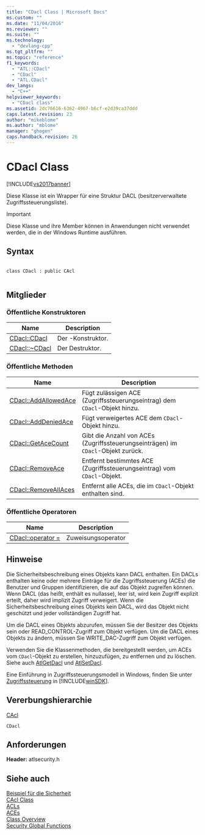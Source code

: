 ```yaml
---
title: "CDacl Class | Microsoft Docs"
ms.custom: ""
ms.date: "11/04/2016"
ms.reviewer: ""
ms.suite: ""
ms.technology: 
  - "devlang-cpp"
ms.tgt_pltfrm: ""
ms.topic: "reference"
f1_keywords: 
  - "ATL::CDacl"
  - "CDacl"
  - "ATL.CDacl"
dev_langs: 
  - "C++"
helpviewer_keywords: 
  - "CDacl class"
ms.assetid: 2dc76616-6362-4967-b6cf-e2d39ca37ddd
caps.latest.revision: 23
author: "mikeblome"
ms.author: "mblome"
manager: "ghogen"
caps.handback.revision: 26
---
```

# CDacl Class
[!INCLUDE[vs2017banner](../../assembler/inline/includes/vs2017banner.md)]

Diese Klasse ist ein Wrapper für eine Struktur DACL \(besitzerverwaltete Zugriffssteuerungsliste\).  
  
> [!IMPORTANT]
>  Diese Klasse und ihre Member können in Anwendungen nicht verwendet werden, die in der Windows Runtime ausführen.  
  
## Syntax  
  
```  
  
class CDacl : public CAcl  
  
```  
  
## Mitglieder  
  
### Öffentliche Konstruktoren  
  
|Name|Description|  
|----------|-----------------|  
|[CDacl::CDacl](../Topic/CDacl::CDacl.md)|Der \-Konstruktor.|  
|[CDacl::~CDacl](../Topic/CDacl::~CDacl.md)|Der Destruktor.|  
  
### Öffentliche Methoden  
  
|Name|Description|  
|----------|-----------------|  
|[CDacl::AddAllowedAce](../Topic/CDacl::AddAllowedAce.md)|Fügt zulässigen ACE \(Zugriffssteuerungseintrag\) dem `CDacl`\-Objekt hinzu.|  
|[CDacl::AddDeniedAce](../Topic/CDacl::AddDeniedAce.md)|Fügt verweigertes ACE dem `CDacl`\-Objekt hinzu.|  
|[CDacl::GetAceCount](../Topic/CDacl::GetAceCount.md)|Gibt die Anzahl von ACEs \(Zugriffssteuerungseinträgen\) im `CDacl`\-Objekt zurück.|  
|[CDacl::RemoveAce](../Topic/CDacl::RemoveAce.md)|Entfernt bestimmtes ACE \(Zugriffssteuerungseintrag\) vom `CDacl`\-Objekt.|  
|[CDacl::RemoveAllAces](../Topic/CDacl::RemoveAllAces.md)|Entfernt alle ACEs, die im `CDacl`\-Objekt enthalten sind.|  
  
### Öffentliche Operatoren  
  
|Name|Description|  
|----------|-----------------|  
|[CDacl::operator \=](../Topic/CDacl::operator%20=.md)|Zuweisungsoperator|  
  
## Hinweise  
 Die Sicherheitsbeschreibung eines Objekts kann DACL enthalten.  Ein DACLs enthalten keine oder mehrere Einträge für die Zugriffssteuerung \(ACEs\) die Benutzer und Gruppen identifizieren, die auf das Objekt zugreifen können.  Wenn DACL \(das heißt, enthält es nullasse\), leer ist, wird kein Zugriff explizit erteilt, daher wird implizit Zugriff verweigert.  Wenn die Sicherheitsbeschreibung eines Objekts kein DACL, wird das Objekt nicht geschützt und jeder vollständigen Zugriff hat.  
  
 Um die DACL eines Objekts abzurufen, müssen Sie der Besitzer des Objekts sein oder READ\_CONTROL\-Zugriff zum Objekt verfügen.  Um die DACL eines Objekts zu ändern, müssen Sie WRITE\_DAC\-Zugriff zum Objekt verfügen.  
  
 Verwenden Sie die Klassenmethoden, die bereitgestellt werden, um ACEs vom `CDacl`\-Objekt zu erstellen, hinzuzufügen, zu entfernen und zu löschen.  Siehe auch [AtlGetDacl](../Topic/AtlGetDacl.md) und [AtlSetDacl](../Topic/AtlSetDacl.md).  
  
 Eine Einführung in Zugriffssteuerungsmodell in Windows, finden Sie unter [Zugriffssteuerung](http://msdn.microsoft.com/library/windows/desktop/aa374860) in [!INCLUDE[winSDK](../../atl/includes/winsdk_md.md)].  
  
## Vererbungshierarchie  
 [CAcl](../../atl/reference/cacl-class.md)  
  
 `CDacl`  
  
## Anforderungen  
 **Header:** atlsecurity.h  
  
## Siehe auch  
 [Beispiel für die Sicherheit](../../top/visual-cpp-samples.md)   
 [CAcl Class](../../atl/reference/cacl-class.md)   
 [ACLs](http://msdn.microsoft.com/library/windows/desktop/aa374872)   
 [ACEs](http://msdn.microsoft.com/library/windows/desktop/aa374868)   
 [Class Overview](../../atl/atl-class-overview.md)   
 [Security Global Functions](../../atl/reference/security-global-functions.md)